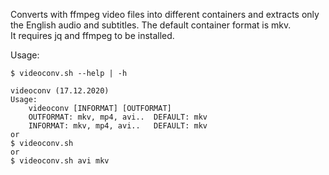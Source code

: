 Converts with ffmpeg video files into different containers and extracts only the English audio and subtitles. The default container format is mkv.  
It requires jq and ffmpeg to be installed.

Usage:

```
$ videoconv.sh --help | -h

videoconv (17.12.2020)
Usage:
	videoconv [INFORMAT] [OUTFORMAT]
	OUTFORMAT: mkv, mp4, avi..	DEFAULT: mkv
	INFORMAT: mkv, mp4, avi..	DEFAULT: mkv
or
$ videoconv.sh
or
$ videoconv.sh avi mkv
```

